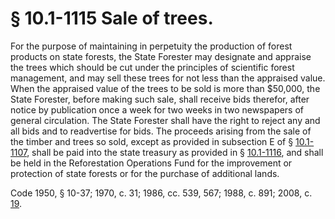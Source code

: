 # § 10.1-1115 Sale of trees.

<p>For the purpose of maintaining in perpetuity the production of forest products on state forests, the State Forester may designate and appraise the trees which should be cut under the principles of scientific forest management, and may sell these trees for not less than the appraised value. When the appraised value of the trees to be sold is more than $50,000, the State Forester, before making such sale, shall receive bids therefor, after notice by publication once a week for two weeks in two newspapers of general circulation. The State Forester shall have the right to reject any and all bids and to readvertise for bids. The proceeds arising from the sale of the timber and trees so sold, except as provided in subsection E of § <a href='http://law.lis.virginia.gov/vacode/10.1-1107/'>10.1-1107</a>, shall be paid into the state treasury as provided in § <a href='http://law.lis.virginia.gov/vacode/10.1-1116/'>10.1-1116</a>, and shall be held in the Reforestation Operations Fund for the improvement or protection of state forests or for the purchase of additional lands.</p><p>Code 1950, § 10-37; 1970, c. 31; 1986, cc. 539, 567; 1988, c. 891; 2008, c. <a href='http://lis.virginia.gov/cgi-bin/legp604.exe?081+ful+CHAP0019'>19</a>.</p>